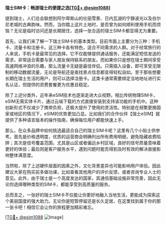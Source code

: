 **瑞士SIM卡：畅游瑞士的便捷之选[[TG💪+ @esim1088](https://t.me/s/esim1088)]**

提到瑞士，人们总会联想到阿尔卑斯山的壮丽雪景、日内瓦湖的宁静波光以及伯尔尼老城的古典韵味。然而，当你踏上这片土地时，是否曾为如何顺利使用手机而烦恼？无论是临时访问还是长期居住，选择一张合适的瑞士SIM卡都显得尤为重要。

首先，让我们来了解一下瑞士SIM卡的基本类型。目前市面上主要分为三种：手机卡、流量卡和注册卡。这三种卡各有特色，适合不同需求的人群。对于经常旅行的人来说，手机卡是最常见的选择。它不仅能够提供通话服务，还能满足短信发送的需求，非常适合需要与家人朋友保持联系的朋友。而如果你只是想在瑞士期间享受高速网络冲浪的乐趣，那么流量卡无疑是最佳伴侣。只需插入设备，即可享受无限制的移动数据流量，无论是导航还是查找景点信息都变得轻松自如。至于那些想要长期在瑞士生活的用户，则可以选择注册卡。这类卡通常需要绑定当地地址进行实名认证，但提供的资费套餐更为优惠且稳定。

除了上述分类外，近年来eSIM技术也逐渐走进大众视野。相比传统物理SIM卡，eSIM无需实体卡片，通过云端下载的方式直接安装到支持该功能的手机中。这种创新形式不仅减少了携带负担，还极大提升了使用的灵活性。特别是在频繁更换国家或地区的情况下，eSIM的优势更加凸显。比如我们的合作伙伴【瑞士eSIM】就提供了多种语言版本的操作指南，确保每位用户都能快速上手。

那么，在众多品牌中如何挑选最适合自己的瑞士SIM卡呢？这里有几个小贴士供参考。首先是价格透明度，优质的运营商会明确列出所有费用明细，避免隐藏收费陷阱；其次是信号覆盖范围，尤其是山区或者偏远乡村区域，良好的信号质量意味着更好的体验；最后则是客户服务水平，遇到问题时能否得到及时有效的解决直接影响整体满意度。

当然啦，除了上述硬件层面的因素之外，文化背景差异也可能影响用户体验。因此建议大家在购买前多做功课，比如查看其他用户的评价反馈，或者咨询专业人士的意见。此外，由于瑞士是一个高度发达的国家，其通信基础设施非常完善，因此无论你选择哪种类型的SIM卡，都能享受到高质量的服务。

总而言之，一张好的瑞士SIM卡不仅能让你更好地融入当地生活，更能成为探索这个美丽国度的强大助力。无论你是短暂停留还是长久定居，在这里找到属于你的那一张卡吧！相信它会让你的旅程更加精彩难忘。

[[TG💪+ @esim1088](https://t.me/s/esim1088) ![Image](https://i.postimg.cc/4NQfJmqS/Snipaste-2025-05-13-00-14-12.png)]